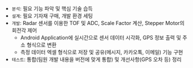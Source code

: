 - `분석`: 필요 기능 파악 및 핵심 기술 습득
- `설계`: 필요 기자재 구매, 개발 환경 세팅
- `개발`: Radar 센서를 이용한 TOF 및 ADC, Scale Factor 계산, Stepper Motor의 회전각 제어
  - Android Application에 실시간으로 센서 데이터 시각화, GPS 정보 출력 및 주소 형식으로 변환
  - 측정 데이터 엑셀 형식으로 저장 및 공유(메시지, 카카오톡, 이메일) 기능 구현
- `테스트`: 통합(팀원 개발 내용을 버전에 맞게 통합) 및 개선사항(GPS 오차 등) 정리
